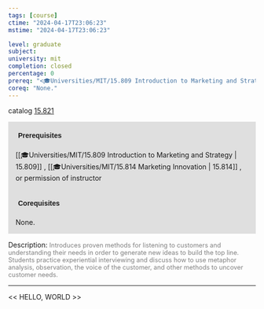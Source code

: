 ```yaml
---
tags: [course]
ctime: "2024-04-17T23:06:23"
mstime: "2024-04-17T23:06:23"

level: graduate
subject: 
university: mit
completion: closed
percentage: 0
prereq: "<🎓Universities/MIT/15.809 Introduction to Marketing and Strategy> , <🎓Universities/MIT/15.814 Marketing Innovation> , or permission of instructor"
coreq: "None."
---
```


catalog [15.821](http://student.mit.edu/catalog/m15c.html#15.821)

<span style="display: block; padding: 15px; background-color: rgb(100, 100, 100, 0.2);"><font id="m_prereq1294_0" style="display: block; font-family: Arial, sans-serif; font-weight: bold; padding: 5px">Prerequisites</font><br><span id="prereq1294_0">[[🎓Universities/MIT/15.809 Introduction to Marketing and Strategy | 15.809]] , [[🎓Universities/MIT/15.814 Marketing Innovation | 15.814]] , or permission of instructor</span></span>
<span style="display: block; padding: 15px; background-color: rgb(100, 100, 100, 0.2);"><font id="m_coreq1294_0" style="display: block; font-family: Arial, sans-serif; font-weight: bold; padding: 5px">Corequisites</font><br><span id="coreq1294_0">None.</span></span>

<font style="">Description:</font>
<font style="color: grey; font-size: 0.8rem;">Introduces proven methods for listening to customers and understanding their needs in order to generate new ideas to build the top line. Students practice experiential interviewing and discuss how to use metaphor analysis, observation, the voice of the customer, and other methods to uncover customer needs.</font>



---

<< HELLO, WORLD >>
